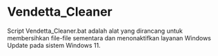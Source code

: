 # Vendetta_Cleaner
Script Vendetta_Cleaner.bat adalah alat yang dirancang untuk membersihkan file-file sementara dan menonaktifkan layanan Windows Update pada sistem Windows 11.
